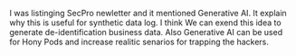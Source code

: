 I was listinging SecPro newletter and it mentioned Generative AI. It explain why this is useful for synthetic data log. 
I think We can exend this idea to generate de-identification business data. Also Generative AI can be used for Hony Pods and increase realitic senarios for trapping the hackers.  
